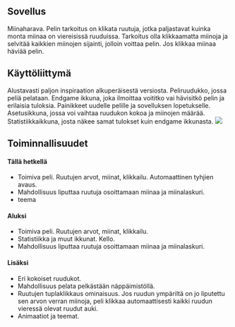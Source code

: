## Sovellus
Miinaharava. Pelin tarkoitus on klikata ruutuja, jotka paljastavat kuinka monta miinaa on viereisissä ruuduissa. Tarkoitus olla klikkaamatta miinoja ja selvitää kaikkien miinojen sijainti, jolloin voittaa
pelin. Jos klikkaa miinaa häviää pelin. 
## Käyttöliittymä
Alustavasti paljon inspiraation alkuperäisestä versiosta. Peliruudukko, jossa peliä pelataan. Endgame ikkuna, joka ilmoittaa voititko vai hävisitkö pelin ja erilaisia tuloksia. 
Painikkeet uudelle pelille ja sovelluksen lopetukselle. Asetusikkuna, jossa voi vaihtaa ruudukon kokoa ja miinojen määrää. Statistiikkaikkuna, josta näkee samat tulokset kuin endgame ikkunasta.
<img src="https://github.com/ElomaaTapio/ot-harjoitustyo/blob/main/dokumentaatio/kuvat/Scan.jpg">
## Toiminnallisuudet
#### Tällä hetkellä
 - Toimiva peli. Ruutujen arvot, miinat, klikkailu. Automaattinen tyhjien avaus.
 - Mahdollisuus liputtaa ruutuja osoittamaan miinaa ja miinalaskuri.
 - teema
#### Aluksi
 - Toimiva peli. Ruutujen arvot, miinat, klikkailu.
 - Statistiikka ja muut ikkunat. Kello.
 - Mahdollisuus liputtaa ruutuja osoittamaan miinaa ja miinalaskuri.
#### Lisäksi
 - Eri kokoiset ruudukot.
 - Mahdollisuus pelata pelkästään näppäimistöllä.
 - Ruutujen tuplaklikkaus ominaisuus. Jos ruudun ympäriltä on jo liputettu sen arvon verran miinoja, peli klikkaa automaattisesti kaikki ruudun vieressä olevat ruudut auki.
 - Animaatiot ja teemat. 

